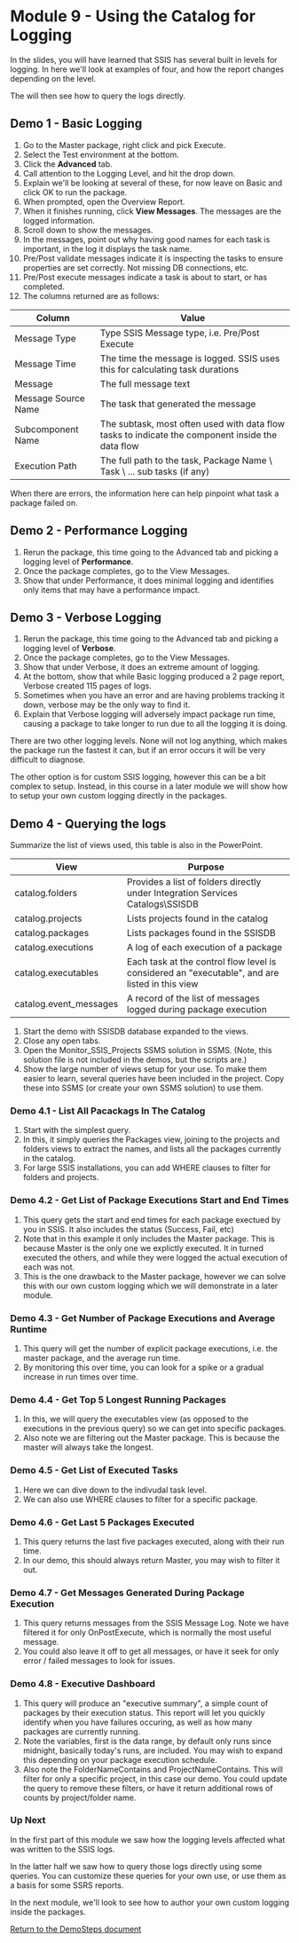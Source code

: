 ﻿# Module 9 - Using the Catalog for Logging

In the slides, you will have learned that SSIS has several built in levels for logging. In here we'll look at examples of four, and how the report changes depending on the level.

The will then see how to query the logs directly.

## Demo 1 - Basic Logging

1. Go to the Master package, right click and pick Execute.
2. Select the Test environment at the bottom.
3. Click the __Advanced__ tab.
4. Call attention to the Logging Level, and hit the drop down.
5. Explain we'll be looking at several of these, for now leave on Basic and click OK to run the package.
6. When prompted, open the Overview Report.
7. When it finishes running, click __View Messages__. The messages are the logged information.
8. Scroll down to show the messages.
9. In the messages, point out why having good names for each task is important, in the log it displays the task name.
10. Pre/Post validate messages indicate it is inspecting the tasks to ensure properties are set correctly. Not missing DB connections, etc.
11. Pre/Post execute messages indicate a task is about to start, or has completed.
12. The columns returned are as follows:

| Column | Value |
| --- | --- |
| Message Type | Type SSIS Message type, i.e. Pre/Post Execute |
| Message Time | The time the message is logged. SSIS uses this for calculating task durations |
| Message | The full message text |
| Message Source Name | The task that generated the message |
| Subcomponent Name | The subtask, most often used with data flow tasks to indicate the component inside the data flow |
| Execution Path | The full path to the task, Package Name \ Task \ ... sub tasks (if any) |

When there are errors, the information here can help pinpoint what task a package failed on.

## Demo 2 - Performance Logging

1. Rerun the package, this time going to the Advanced tab and picking a logging level of __Performance__.
2. Once the package completes, go to the View Messages.
3. Show that under Performance, it does minimal logging and identifies only items that may have a performance impact.

## Demo 3 - Verbose Logging

1. Rerun the package, this time going to the Advanced tab and picking a logging level of __Verbose__.
2. Once the package completes, go to the View Messages.
3. Show that under Verbose, it does an extreme amount of logging.
4. At the bottom, show that while Basic logging produced a 2 page report, Verbose created 115 pages of logs.
5. Sometimes when you have an error and are having problems tracking it down, verbose may be the only way to find it.
6. Explain that Verbose logging will adversely impact package run time, causing a package to take longer to run due to all the logging it is doing.

There are two other logging levels. None will not log anything, which makes the package run the fastest it can, but if an error occurs it will be very difficult to diagnose.

The other option is for custom SSIS logging, however this can be a bit complex to setup. Instead, in this course in a later module we will show how to setup your own custom logging directly in the packages.

## Demo 4 - Querying the logs

Summarize the list of views used, this table is also in the PowerPoint.

|View|Purpose|
|---|---|
|catalog.folders|Provides a list of folders directly under Integration Services Catalogs\SSISDB|
|catalog.projects|Lists projects found in the catalog|
|catalog.packages|Lists packages found in the SSISDB|
|catalog.executions|A log of each execution of a package|
|catalog.executables|Each task at the control flow level is considered an "executable", and are listed in this view|
|catalog.event_messages|A record of the list of messages logged during package execution|




1. Start the demo with SSISDB database expanded to the views.
2. Close any open tabs.
3. Open the Monitor_SSIS_Projects SSMS solution in SSMS. (Note, this solution file is not included in the demos, but the scripts are.)
4. Show the large number of views setup for your use. To make them easier to learn, several queries have been included in the project. Copy these into SSMS (or create your own SSMS solution) to use them.

### Demo 4.1 - List All Pacackags In The Catalog

1. Start with the simplest query.
2. In this, it simply queries the Packages view, joining to the projects and folders views to extract the names, and lists all the packages currently in the catalog.
3. For large SSIS installations, you can add WHERE clauses to filter for folders and projects.

### Demo 4.2 - Get List of Package Executions Start and End Times

1. This query gets the start and end times for each package exectued by you in SSIS. It also includes the status (Success, Fail, etc)
2. Note that in this example it only includes the Master package. This is because Master is the only one we explictly executed. It in turned executed the others, and while they were logged the actual execution of each was not.
3. This is the one drawback to the Master package, however we can solve this with our own custom logging which we will demonstrate in a later module.

### Demo 4.3 - Get Number of Package Executions and Average Runtime

1. This query will get the number of explicit package executions, i.e. the master package, and the average run time.
2. By monitoring this over time, you can look for a spike or a gradual increase in run times over time.

### Demo 4.4 - Get Top 5 Longest Running Packages

1. In this, we will query the executables view (as opposed to the executions in the previous query) so we can get into specific packages.
2. Also note we are filtering out the Master package. This is because the master will always take the longest.

### Demo 4.5 - Get List of Executed Tasks

1. Here we can dive down to the indivudal task level.
2. We can also use WHERE clauses to filter for a specific package.

### Demo 4.6 - Get Last 5 Packages Executed

1. This query returns the last five packages executed, along with their run time.
2. In our demo, this should always return Master, you may wish to filter it out.

### Demo 4.7 - Get Messages Generated During Package Execution

1. This query returns messages from the SSIS Message Log. Note we have filtered it for only OnPostExecute, which is normally the most useful message.
2. You could also leave it off to get all messages, or have it seek for only error / failed messages to look for issues.

### Demo 4.8 - Executive Dashboard

1. This query will produce an "executive summary", a simple count of packages by their execution status. This report will let you quickly identify when you have failures occuring, as well as how many packages are currently running.
2. Note the variables, first is the data range, by default only runs since midnight, basically today's runs, are included. You may wish to expand this depending on your package execution schedule.
3. Also note the FolderNameContains and ProjectNameContains. This will filter for only a specific project, in this case our demo. You could update the query to remove these filters, or have it return additional rows of counts by project/folder name.

### Up Next

In the first part of this module we saw how the logging levels affected what was written to the SSIS logs.

In the latter half we saw how to query those logs directly using some queries. You can customize these queries for your own use, or use them as a basis for some SSRS reports.

In the next module, we'll look to see how to author your own custom logging inside the packages.

[Return to the DemoSteps document](DemoSteps.md)
